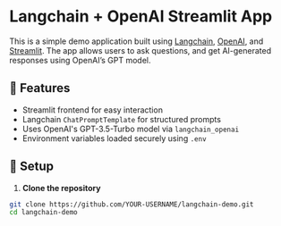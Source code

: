 # Langchain + OpenAI Streamlit App

This is a simple demo application built using [Langchain](https://www.langchain.com/), [OpenAI](https://platform.openai.com), and [Streamlit](https://streamlit.io). The app allows users to ask questions, and get AI-generated responses using OpenAI’s GPT model.

## 🚀 Features

- Streamlit frontend for easy interaction
- Langchain `ChatPromptTemplate` for structured prompts
- Uses OpenAI's GPT-3.5-Turbo model via `langchain_openai`
- Environment variables loaded securely using `.env`

## 🔧 Setup

1. **Clone the repository**

```bash
git clone https://github.com/YOUR-USERNAME/langchain-demo.git
cd langchain-demo
